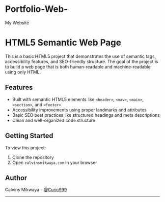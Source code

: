 # Portfolio-Web-
My Website
# HTML5 Semantic Web Page

This is a basic HTML5 project that demonstrates the use of semantic tags, accessibility features, and SEO-friendly structure. The goal of the project is to build a web page that is both human-readable and machine-readable using only HTML.

## Features

- Built with semantic HTML5 elements like `<header>`, `<nav>`, `<main>`, `<section>`, and `<footer>`
- Accessibility improvements using proper landmarks and attributes
- Basic SEO best practices like structured headings and meta descriptions
- Clean and well-organized code structure

## Getting Started

To view this project:

1. Clone the repository
2. Open `calvinsmikwaya.com` in your browser

## Author

Calvins Mikwaya – [@Curio999](https://github.com/curio999)

---

